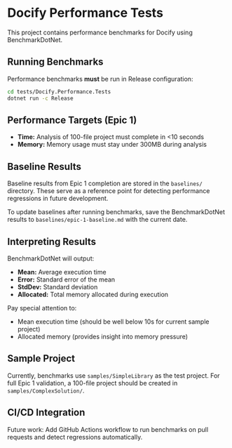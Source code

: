# Docify Performance Tests

This project contains performance benchmarks for Docify using BenchmarkDotNet.

## Running Benchmarks

Performance benchmarks **must** be run in Release configuration:

```bash
cd tests/Docify.Performance.Tests
dotnet run -c Release
```

## Performance Targets (Epic 1)

- **Time:** Analysis of 100-file project must complete in <10 seconds
- **Memory:** Memory usage must stay under 300MB during analysis

## Baseline Results

Baseline results from Epic 1 completion are stored in the `baselines/` directory. These serve as a reference point for detecting performance regressions in future development.

To update baselines after running benchmarks, save the BenchmarkDotNet results to `baselines/epic-1-baseline.md` with the current date.

## Interpreting Results

BenchmarkDotNet will output:
- **Mean:** Average execution time
- **Error:** Standard error of the mean
- **StdDev:** Standard deviation
- **Allocated:** Total memory allocated during execution

Pay special attention to:
- Mean execution time (should be well below 10s for current sample project)
- Allocated memory (provides insight into memory pressure)

## Sample Project

Currently, benchmarks use `samples/SimpleLibrary` as the test project. For full Epic 1 validation, a 100-file project should be created in `samples/ComplexSolution/`.

## CI/CD Integration

Future work: Add GitHub Actions workflow to run benchmarks on pull requests and detect regressions automatically.
